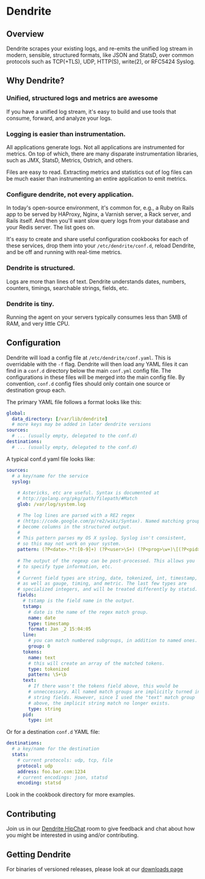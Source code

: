 # Dendrite

## Overview

Dendrite scrapes your existing logs, and re-emits the unified log stream in modern, sensible, structured formats, like JSON and StatsD, over common protocols such as TCP(+TLS), UDP, HTTP(S), write(2), or RFC5424 Syslog.

## Why Dendrite?

### Unified, structured logs and metrics are awesome

If you have a unified log stream, it's easy to build and use tools that consume, forward, and analyze your logs.

### Logging is easier than instrumentation.

All applications generate logs. Not all applications are instrumented for metrics. On top of which, there are many disparate instrumentation libraries, such as JMX, StatsD, Metrics, Ostrich, and others.

Files are easy to read. Extracting metrics and statistics out of log files can be much easier than instrumenting an entire application to emit metrics.

### Configure dendrite, not every application.

In today's open-source environment, it's common for, e.g., a Ruby on Rails app to be served by HAProxy, Nginx, a Varnish server, a Rack server, and Rails itself. And then you'll want slow query logs from your database and your Redis server. The list goes on.

It's easy to create and share useful configuration cookbooks for each of these services, drop them into your `/etc/dendrite/conf.d`, reload Dendrite, and be off and running with real-time metrics.

### Dendrite is structured.

Logs are more than lines of text. Dendrite understands dates, numbers, counters, timings, searchable strings, fields, etc.

### Dendrite is tiny.

Running the agent on your servers typically consumes less than 5MB of RAM, and very little CPU.

## Configuration

Dendrite will load a config file at `/etc/dendrite/conf.yaml`. This is overridable with the `-f` flag. Dendrite will then load any YAML files it can find in a `conf.d` directory below the main `conf.yml` config file. The configurations in these files will be merged into the main config file. By convention, `conf.d` config files should only contain one source or destination group each.

The primary YAML file follows a format looks like this:

```yml
global:
  data_directory: [/var/lib/dendrite]
  # more keys may be added in later dendrite versions
sources:
  # ... (usually empty, delegated to the conf.d)
destinations:
  # ... (usually empty, delegated to the conf.d)
```

A typical conf.d yaml file looks like:

```yml
sources:
  # a key/name for the service
  syslog:
  
    # Astericks, etc are useful. Syntax is documented at
    # http://golang.org/pkg/path/filepath/#Match
    glob: /var/log/system.log

    # The log lines are parsed with a RE2 regex
    # (https://code.google.com/p/re2/wiki/Syntax). Named matching groups
    # become columns in the structured output.
    #
    # This pattern parses my OS X syslog. Syslog isn't consistent, 
    # so this may not work on your system.
    pattern: (?P<date>.*?:[0-9]+) (?P<user>\S+) (?P<prog>\w+)\[(?P<pid>\d+)\]: (?P<text>.*)
    
    # The output of the regexp can be post-processed. This allows you
    # to specify type information, etc.
    #
    # Current field types are string, date, tokenized, int, timestamp,
    # as well as gauge, timing, and metric. The last few types are 
    # specialized integers, and will be treated differently by statsd.
    fields:
      # tstamp is the field name in the output.
      tstamp:
        # date is the name of the regex match group.
        name: date
        type: timestamp
        format: Jan _2 15:04:05
      line: 
        # you can match numbered subgroups, in addition to named ones.
        group: 0
      tokens: 
        name: text
        # this will create an array of the matched tokens.
        type: tokenized
        pattern: \S+\b
      text: 
        # If there wasn't the tokens field above, this would be 
        # unneccessary. All named match groups are implicitly turned into 
        # string fields. However, since I used the "text" match group  
        # above, the implicit string match no longer exists.
        type: string
      pid:
        type: int
```

Or for a destination `conf.d` YAML file:

```yml
destinations:
  # a key/name for the destination
  stats:
    # current protocols: udp, tcp, file
    protocol: udp
    address: foo.bar.com:1234
    # current encodings: json, statsd
    encoding: statsd
```

Look in the cookbook directory for more examples.

## Contributing

Join us in our [Dendrite HipChat](https://www.hipchat.com/gKr8c8S4o) room to give feedback and chat about how you might be interested in using and/or contributing.

## Getting Dendrite

For binaries of versioned releases, please look at our [downloads page](./downloads.md)